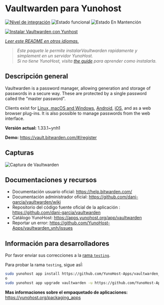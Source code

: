 <!--
Este archivo README esta generado automaticamente<https://github.com/YunoHost/apps/tree/master/tools/readme_generator>
No se debe editar a mano.
-->

# Vaultwarden para Yunohost

[![Nivel de integración](https://apps.yunohost.org/badge/integration/vaultwarden)](https://ci-apps.yunohost.org/ci/apps/vaultwarden/)
![Estado funcional](https://apps.yunohost.org/badge/state/vaultwarden)
![Estado En Mantención](https://apps.yunohost.org/badge/maintained/vaultwarden)

[![Instalar Vaultwarden con Yunhost](https://install-app.yunohost.org/install-with-yunohost.svg)](https://install-app.yunohost.org/?app=vaultwarden)

*[Leer este README en otros idiomas.](./ALL_README.md)*

> *Este paquete le permite instalarVaultwarden rapidamente y simplement en un servidor YunoHost.*  
> *Si no tiene YunoHost, visita [the guide](https://yunohost.org/install) para aprender como instalarla.*

## Descripción general

Vaultwarden is a password manager, allowing generation and storage of passwords in a secure way. These are protected by a single password called the "master password".

Clients exist for [Linux, macOS and Windows](https://bitwarden.com/#download), [Android](https://play.google.com/store/apps/details?id=com.x8bit.bitwarden), [iOS](https://itunes.apple.com/app/bitwarden-free-password-manager/id1137397744?mt=8), and as a web browser plug-ins. It is also possible to manage passwords from the web interface.


**Versión actual:** 1.33.1~ynh1

**Demo:** <https://vault.bitwarden.com/#/register>

## Capturas

![Captura de Vaultwarden](./doc/screenshots/screenshot1.png)

## Documentaciones y recursos

- Documentación usuario oficial: <https://help.bitwarden.com/>
- Documentación administrador oficial: <https://github.com/dani-garcia/vaultwarden/wiki>
- Repositorio del código fuente oficial de la aplicación : <https://github.com/dani-garcia/vaultwarden>
- Catálogo YunoHost: <https://apps.yunohost.org/app/vaultwarden>
- Reportar un error: <https://github.com/YunoHost-Apps/vaultwarden_ynh/issues>

## Información para desarrolladores

Por favor enviar sus correcciones a la [rama `testing`](https://github.com/YunoHost-Apps/vaultwarden_ynh/tree/testing).

Para probar la rama `testing`, sigue asÍ:

```bash
sudo yunohost app install https://github.com/YunoHost-Apps/vaultwarden_ynh/tree/testing --debug
o
sudo yunohost app upgrade vaultwarden -u https://github.com/YunoHost-Apps/vaultwarden_ynh/tree/testing --debug
```

**Mas informaciones sobre el empaquetado de aplicaciones:** <https://yunohost.org/packaging_apps>
